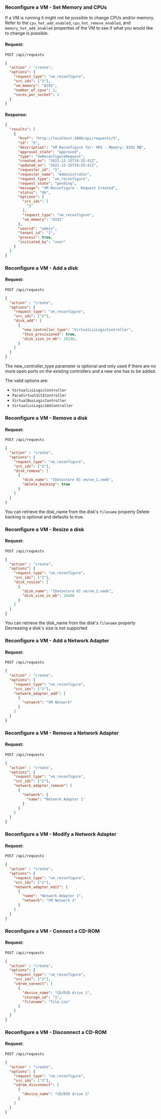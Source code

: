 ---
---

### Reconfigure a VM - Set Memory and CPUs

If a VM is running it might not be possible to change CPUs and/or memory.  Refer to the `cpu_hot_add_enabled`, `cpu_hot_remove_enabled`, and `memory_hot_add_enabled` properties of the VM to see if what you would like to change is possible.

#### Request:

    POST /api/requests

``` json
{
  "action" : "create",
  "options": {
    "request_type": "vm_reconfigure",
    "src_ids": ["2"],
    "vm_memory": "8192",
    "number_of_cpus": 2,
    "cores_per_socket": 2
  }
}
```

#### Response:
``` json
{
  "results": [
    {
      "href": "http://localhost:3000/api/requests/5",
      "id": "5",
      "description": "VM Reconfigure for: VM1 - Memory: 8192 MB",
      "approval_state": "approved",
      "type": "VmReconfigureRequest",
      "created_on": "2021-12-15T19:25:41Z",
      "updated_on": "2021-12-15T19:25:41Z",
      "requester_id": "1",
      "requester_name": "Administrator",
      "request_type": "vm_reconfigure",
      "request_state": "pending",
      "message": "VM Reconfigure - Request Created",
      "status": "Ok",
      "options": {
        "src_ids": [
          "2"
        ],
        "request_type": "vm_reconfigure",
        "vm_memory": "8192"
      },
      "userid": "admin",
      "tenant_id": "1",
      "process": true,
      "initiated_by": "user"
    }
  ]
}
```

### Reconfigure a VM - Add a disk

#### Request:

    POST /api/requests

``` json
{
  "action" : "create",
  "options": {
    "request_type": "vm_reconfigure",
    "src_ids": ["2"],
    "disk_add": [
      {
        "new_controller_type": "VirtualLsiLogicController",
        "thin_provisioned": true,
        "disk_size_in_mb": 10240,
      }
    ]
  }
}
```

The new_controller_type parameter is optional and only used if there are no more open ports on the existing controllers and a new one has to be added.

The valid options are:
* `VirtualLsiLogicController`
* `ParaVirtualSCSIController`
* `VirtualBusLogicController`
* `VirtualLsiLogicSASController`

### Reconfigure a VM - Remove a disk

#### Request:

    POST /api/requests

``` json
{
  "action" : "create",
  "options": {
    "request_type": "vm_reconfigure",
    "src_ids": ["2"],
    "disk_remove": [
      {
        "disk_name": "[Datastore 0] vm/vm_1.vmdk",
        "delete_backing": true
      }
    ]
  }
}
```

You can retrieve the disk_name from the disk's `filename` property
Delete backing is optional and defaults to true.

### Reconfigure a VM - Resize a disk

#### Request:

    POST /api/requests

``` json
{
  "action" : "create",
  "options": {
    "request_type": "vm_reconfigure",
    "src_ids": ["2"],
    "disk_resize": [
      {
        "disk_name": "[Datastore 0] vm/vm_1.vmdk",
        "disk_size_in_mb": 20480
      }
    ]
  }
}
```

You can retrieve the disk_name from the disk's `filename` property
Decreasing a disk's size is not supported

### Reconfigure a VM - Add a Network Adapter

#### Request:

    POST /api/requests

``` json
{
  "action" : "create",
  "options": {
    "request_type": "vm_reconfigure",
    "src_ids": ["2"],
    "network_adapter_add": [
      {
        "network": "VM Network"
      }
    ]
  }
}
```

### Reconfigure a VM - Remove a Network Adapter

#### Request:

    POST /api/requests

``` json
{
  "action" : "create",
  "options": {
    "request_type": "vm_reconfigure",
    "src_ids": ["2"],
    "network_adapter_remove": [
      {
        "network": {
          "name": "Network Adapter 1"
        }
      }
    ]
  }
}
```

### Reconfigure a VM - Modify a Network Adapter

#### Request:

    POST /api/requests

``` json
{
  "action" : "create",
  "options": {
    "request_type": "vm_reconfigure",
    "src_ids": ["2"],
    "network_adapter_edit": [
      {
        "name": "Network Adapter 1",
        "network": "VM Network 2"
      }
    ]
  }
}
```

### Reconfigure a VM - Connect a CD-ROM

#### Request:

    POST /api/requests

``` json
{
  "action" : "create",
  "options": {
    "request_type": "vm_reconfigure",
    "src_ids": ["2"],
    "cdrom_connect": [
      {
        "device_name": "CD/DVD drive 1",
        "storage_id": "1",
        "filename": "file.iso"
      }
    ]
  }
}
```

### Reconfigure a VM - Disconnect a CD-ROM

#### Request:

    POST /api/requests

``` json
{
  "action" : "create",
  "options": {
    "request_type": "vm_reconfigure",
    "src_ids": ["2"],
    "cdrom_disconnect": [
      {
        "device_name": "CD/DVD drive 1"
      }
    ]
  }
}
```
